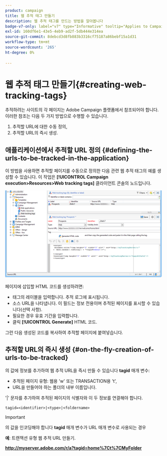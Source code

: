 ```yaml
---
product: campaign
title: 웹 추적 태그 만들기
description: 웹 추적 태그를 만드는 방법을 알아봅니다
badge-v7-only: label="v7" type="Informative" tooltip="Applies to Campaign Classic v7 only"
exl-id: 160df6e1-43e5-4eb9-ad2f-5db444e314ea
source-git-commit: 8debcd3d8fb883b3316cf75187a86bebf15a1d31
workflow-type: tm+mt
source-wordcount: '265'
ht-degree: 0%

---
```


# 웹 추적 태그 만들기{#creating-web-tracking-tags}

추적하려는 사이트의 각 페이지는 Adobe Campaign 플랫폼에서 참조되어야 합니다. 이러한 참조는 다음 두 가지 방법으로 수행할 수 있습니다.

1. 추적할 URL에 대한 수동 정의,
1. 추적할 URL의 즉시 생성.

## 애플리케이션에서 추적할 URL 정의 {#defining-the-urls-to-be-tracked-in-the-application}

이 방법을 사용하면 추적할 페이지를 수동으로 정의한 다음 관련 웹 추적 태그의 예를 생성할 수 있습니다. 이 작업은 **[!UICONTROL Campaign execution>Resources>Web tracking tags]** 클라이언트 콘솔의 노드입니다.

![](assets/d_ncs_integration_webtracking_screen.png)

페이지에 삽입할 HTML 코드를 생성하려면:

* 태그의 레이블을 입력합니다. 추적 로그에 표시됩니다.
* 소스 URL을 나타냅니다. 이 필드는 정보 전용이며 추적된 페이지를 표시할 수 있습니다(선택 사항).
* 필요한 경우 유효 기간을 입력합니다.
* 클릭 **[!UICONTROL Generate]** HTML 코드.

그런 다음 생성된 코드를 복사하여 추적할 페이지에 붙여넣습니다.

## 추적할 URL의 즉시 생성 {#on-the-fly-creation-of-urls-to-be-tracked}

의 값에 정보를 추가하여 웹 추적 URL을 즉시 만들 수 있습니다 **tagid** 매개 변수:

* 추적된 페이지 유형: 웹용 &#39;w&#39; 또는 TRANSACTION용 &#39;t&#39;,
* URL을 만들어야 하는 폴더의 내부 이름입니다.

&#39;|&#39; 문자를 추가하여 추적된 페이지의 식별자와 이 두 정보를 연결해야 합니다.

```
tagid=<identifier>|<type>|<foldername>
```

>[!IMPORTANT]
>
>의 값을 인코딩해야 합니다 **tagid** 매개 변수가 URL 매개 변수로 사용되는 경우

**예**: 트랜잭션 유형 웹 추적 URL 만들기.

**http://myserver.adobe.com/r/a?tagid=home%7Ct%7CMyFolder**
